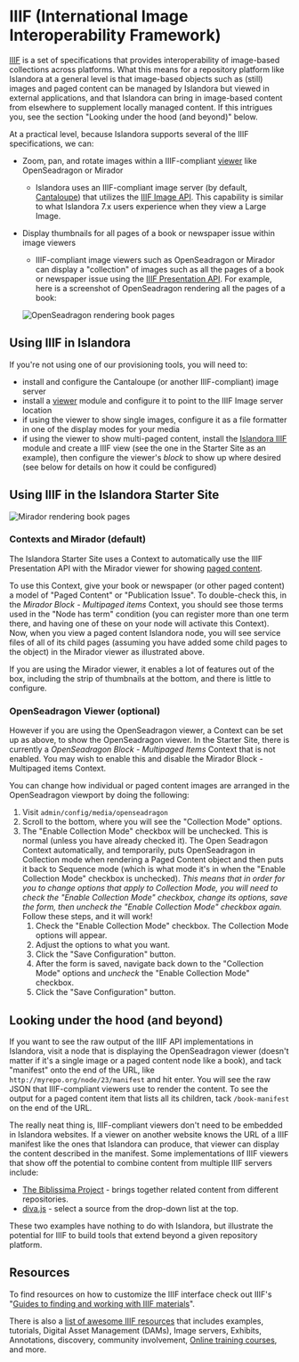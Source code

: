 # IIIF (International Image Interoperability Framework)

[IIIF](https://iiif.io/) is a set of specifications that provides interoperability of image-based collections across platforms. What this means for a repository platform like Islandora at a general level is that image-based objects such as (still) images and paged content can be managed by Islandora but viewed in external applications, and that Islandora can bring in image-based content from elsewhere to supplement locally managed content. If this intrigues you, see the section "Looking under the hood (and beyond)" below.

At a practical level, because Islandora supports several of the IIIF specifications, we can:

- Zoom, pan, and rotate images within a IIIF-compliant [viewer](file-viewers.md) like OpenSeadragon or Mirador
    - Islandora uses an IIIF-compliant image server (by default, [Cantaloupe](https://cantaloupe-project.github.io/)) that utilizes the [IIIF Image API](https://iiif.io/api/image/2.1/). This capability is similar to what Islandora 7.x users experience when they view a Large Image.
- Display thumbnails for all pages of a book or newspaper issue within image viewers
    - IIIF-compliant image viewers such as OpenSeadragon or Mirador can display a "collection" of images such as all the pages of a book or newspaper issue using the [IIIF Presentation API](https://iiif.io/api/presentation/2.1/). For example, here is a screenshot of OpenSeadragon rendering all the pages of a book:

    ![OpenSeadragon rendering book pages](../assets/osd_collection_mode.png)

## Using IIIF in Islandora

If you're not using one of our provisioning tools, you will need to:

- install and configure the Cantaloupe (or another IIIF-compliant) image server
- install a [viewer](file-viewers.md) module and configure it to point to the IIIF Image server location
- if using the viewer to show single images, configure it as a file formatter in one of the display modes for your media
- if using the viewer to show multi-paged content, install the [Islandora IIIF](https://github.com/Islandora/islandora/tree/2.x/modules/islandora_iiif) module and create a IIIF view (see the one in the Starter Site as an example), then configure the viewer's _block_ to show up where desired (see below for details on how it could be configured)


## Using IIIF in the Islandora Starter Site

![Mirador rendering book pages](../assets/iiif-mirador-paged.png)

### Contexts and Mirador (default)
The Islandora Starter Site uses a Context to automatically use the IIIF Presentation API with the Mirador viewer for showing [paged content](paged-content.md).

To use this Context, give your book or newspaper (or other paged content) a model of "Paged Content" or "Publication Issue". To double-check this, in the _Mirador Block - Multipaged items_ Context, you should see those terms used in the "Node has term" condition (you can register more than one term there, and having one of these on your node will activate this Context). Now, when you view a paged content Islandora node, you will see service files of all of its child pages (assuming you have added some child pages to the object) in the Mirador viewer as illustrated above.

If you are using the Mirador viewer, it enables a lot of features out of the box, including the strip of thumbnails at the bottom, and there is little to configure. 

### OpenSeadragon Viewer (optional)
However if you are using the OpenSeadragon viewer, a Context can be set up as above, to show the OpenSeadragon viewer. In the Starter Site, there is currently a _OpenSeadragon Block - Multipaged Items_ Context that is not enabled. You may wish to enable this and disable the Mirador Block - Multipaged items Context.

You can change how individual or paged content images are arranged in the OpenSeadragon viewport by doing the following:

1. Visit `admin/config/media/openseadragon`
1. Scroll to the bottom, where you will see the "Collection Mode" options.
1. The "Enable Collection Mode" checkbox will be unchecked. This is normal (unless you have already checked it). The Open Seadragon Context automatically, and temporarily, puts OpenSeadragon in Collection mode when rendering a Paged Content object and then puts it back to Sequence mode (which is what mode it's in when the "Enable Collection Mode" checkbox is unchecked). _This means that in order for you to change options that apply to Collection Mode, you will need to check the "Enable Collection Mode" checkbox, change its options, save the form, then uncheck the "Enable Collection Mode" checkbox again._ Follow these steps, and it will work!
    1. Check the "Enable Collection Mode" checkbox. The Collection Mode options will appear.
    1. Adjust the options to what you want.
    1. Click the "Save Configuration" button.
    1. After the form is saved, navigate back down to the "Collection Mode" options and _uncheck_ the "Enable Collection Mode" checkbox.
    1. Click the "Save Configuration" button.

## Looking under the hood (and beyond)

If you want to see the raw output of the IIIF API implementations in Islandora, visit a node that is displaying the OpenSeadragon viewer (doesn't matter if it's a single image or a paged content node like a book), and tack "manifest" onto the end of the URL, like `http://myrepo.org/node/23/manifest` and hit enter. You will see the raw JSON that IIIF-compliant viewers use to render the content. To see the output for a paged content item that lists all its children, tack `/book-manifest` on the end of the URL.

The really neat thing is, IIIF-compliant viewers don't need to be embedded in Islandora websites. If a viewer on another website knows the URL of a IIIF manifest like the ones that Islandora can produce, that viewer can display the content described in the manifest. Some implementations of IIIF viewers that show off the potential to combine content from multiple IIIF servers include:

- [The Biblissima Project](https://demos.biblissima-condorcet.fr/mirador/) - brings together related content from different repositories.
- [diva.js](https://ddmal.music.mcgill.ca/diva.js/try/iiif-external.html) - select a source from the drop-down list at the top.

These two examples have nothing to do with Islandora, but illustrate the potential for IIIF to build tools that extend beyond a given repository platform.

## Resources
To find resources on how to customize the IIIF interface check out IIIF's "[Guides to finding and working with IIIF materials](https://guides.iiif.io)".

There is also a [list of awesome IIIF resources](https://github.com/IIIF/awesome-iiif) that includes examples, tutorials, Digital Asset Management (DAMs), Image servers, Exhibits, Annotations, discovery, community involvement, [Online training courses](https://iiif.io/get-started/training), and more.
